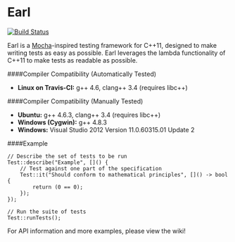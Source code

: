 Earl
==================
[![Build Status](https://travis-ci.org/nweedon/Earl.svg)](https://travis-ci.org/nweedon/Earl)

Earl is a [Mocha](http://visionmedia.github.io/mocha/)-inspired testing framework for C++11, designed to make writing tests as easy as possible. 
Earl leverages the lambda functionality of C++11 to make tests as readable as possible.

####Compiler Compatibility (Automatically Tested)
* __Linux on Travis-CI:__ g++ 4.6, clang++ 3.4 (requires libc++)

####Compiler Compatibility (Manually Tested)
* __Ubuntu:__ g++ 4.6.3, clang++ 3.4 (requires libc++)
* __Windows (Cygwin):__ g++ 4.8.3
* __Windows:__ Visual Studio 2012 Version 11.0.60315.01 Update 2

####Example
```
// Describe the set of tests to be run
Test::describe("Example", []() {
	// Test against one part of the specification
	Test::it("Should conform to mathematical principles", []() -> bool {
		return (0 == 0);
	});
});

// Run the suite of tests
Test::runTests();
```

For API information and more examples, please view the wiki!
